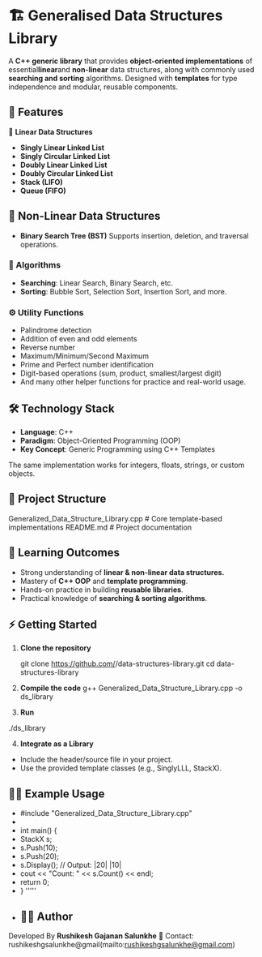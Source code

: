  
# 🏗️ Generalised Data Structures Library

A **C++ generic library** that provides **object-oriented implementations** of essential**linear**and **non-linear** data structures, along with commonly used **searching and sorting** algorithms.
Designed with **templates** for type independence and modular, reusable components.
 
## 🚀 Features

📂 **Linear Data Structures**
+ **Singly Linear Linked List**
+ **Singly Circular Linked List**
+ **Doubly Linear Linked List**
+ **Doubly Circular Linked List**
+ **Stack (LIFO)**
+ **Queue (FIFO)**
 
 ## 🌳 Non-Linear Data Structures
+ **Binary Search Tree (BST)**
  Supports insertion, deletion, and traversal operations.
  
 ### 🔎 Algorithms
+  **Searching**: Linear Search, Binary Search, etc.
+  **Sorting**: Bubble Sort, Selection Sort, Insertion Sort, and more.

 ### ⚙️ Utility Functions
+  Palindrome detection
+  Addition of even and odd elements
+  Reverse number
+  Maximum/Minimum/Second Maximum
+  Prime and Perfect number identification
+  Digit-based operations (sum, product, smallest/largest digit)
+  And many other helper functions for practice and real-world usage.

 ##  🛠️ Technology Stack
+  **Language**: C++
+  **Paradigm**: Object-Oriented Programming (OOP)
+  **Key Concept**: Generic Programming using C++ Templates

 The same implementation works for integers, floats, strings, or custom objects.

  ## 📂 Project Structure
 Generalized_Data_Structure_Library.cpp   # Core template-based implementations
 README.md                                # Project documentation

 ## 🧩 Learning Outcomes
+  Strong understanding of **linear & non-linear data structures.**
+  Mastery of **C++ OOP** and **template programming**.
+  Hands-on practice in building **reusable libraries**.
+  Practical knowledge of **searching & sorting algorithms**.

 ## ⚡ Getting Started
  
 1. **Clone the repository**

     git clone https://github.com/<your-username>/data-structures-library.git
     cd data-structures-library

 2. **Compile the code**
     g++ Generalized_Data_Structure_Library.cpp -o ds_library

  3. **Run**
 
 ./ds_library
 
 4. **Integrate as a Library**
+  Include the header/source file in your project.
+  Use the provided template classes (e.g., SinglyLLL<int>, StackX<string>).
 
 ## 🧑‍💻 Example Usage

+ #include "Generalized_Data_Structure_Library.cpp"
+
+ int main() {
+    StackX<int> s;
+    s.Push(10);
+    s.Push(20);
+    s.Display();     // Output: |20| |10|
+    cout << "Count: " << s.Count() << endl;
+    return 0;
+ }
'''''
+ ## 🧑‍💻 Author
 Developed By **Rushikesh Gajanan Salunkhe** 📧 Contact:
 rushikeshgsalunkhe@gmail(mailto:rushikeshgsalunkhe@gmail.com)
 

